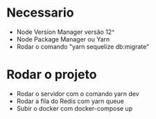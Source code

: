# Necessario 

- Node Version Manager versão 12^
- Node Package Manager ou Yarn
- Rodar o comando "yarn sequelize db:migrate"

# Rodar o projeto

- Rodar o servidor com o comando yarn dev
- Rodar a fila do Redis com yarn queue 
- Subir o docker com docker-compose up
